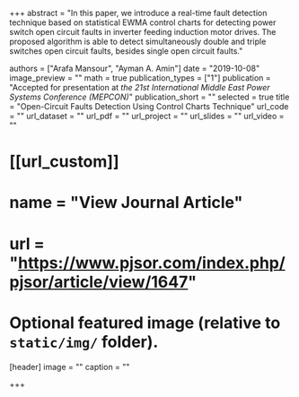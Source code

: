 +++
abstract = "In this paper, we introduce a real-time fault detection technique based on statistical EWMA control charts for detecting power switch open circuit faults in inverter feeding induction motor drives. The proposed algorithm is able to detect simultaneously double and triple switches open circuit faults, besides single open circuit faults."

authors = ["Arafa Mansour", "Ayman A. Amin"]
date = "2019-10-08"
image_preview = ""
math = true
publication_types = ["1"]
publication = "Accepted for presentation at *the 21st International Middle East Power Systems Conference (MEPCON)*"
publication_short = ""
selected = true
title = "Open-Circuit Faults Detection Using Control Charts Technique"
url_code = ""
url_dataset = ""
url_pdf = ""
url_project = ""
url_slides = ""
url_video = ""

# [[url_custom]]
# name = "View Journal Article"
# url = "https://www.pjsor.com/index.php/pjsor/article/view/1647"

# Optional featured image (relative to `static/img/` folder).
[header]
image = ""
caption = ""

+++
